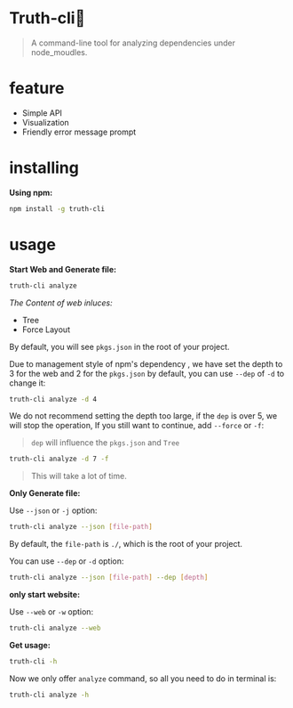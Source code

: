# Truth-cli🤩

> A command-line tool for analyzing dependencies under node_moudles.

# feature

- Simple API
- Visualization
- Friendly error message prompt

# installing

**Using npm:**

```bash
npm install -g truth-cli
```

# usage

**Start Web and Generate file:**

```bash
truth-cli analyze
```

*The Content of web inluces:*

- Tree
- Force Layout

By default, you will see `pkgs.json` in the root of your project.

Due to management style of npm's dependency , we have set the depth to 3 for the web and 2 for the `pkgs.json` by default, you can use `--dep` of `-d` to change it:

```bash
truth-cli analyze -d 4
```

We do not recommend setting the depth too large, if the `dep` is over 5, we will stop the operation, If you still want to continue, add `--force` or `-f`:

> `dep` will influence the `pkgs.json` and `Tree`

```bash
truth-cli analyze -d 7 -f
```

> This will take a lot of time.

**Only Generate file:**

Use `--json` or `-j` option:

```bash
truth-cli analyze --json [file-path]
```

By default, the `file-path` is `./`, which is the root of your project.

You can use `--dep` or `-d` option:

```bash
truth-cli analyze --json [file-path] --dep [depth]
```

**only start website:**

Use `--web` or `-w` option:

```bash
truth-cli analyze --web
```

**Get usage:**

```bash
truth-cli -h
```

Now we only offer `analyze` command, so all you need to do in terminal is:

```bash
truth-cli analyze -h 
```
